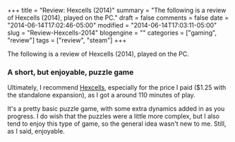 +++
title = "Review: Hexcells (2014)"
summary = "The following is a review of Hexcells (2014), played on the PC."
draft = false
comments = false
date = "2014-06-14T17:02:46-05:00"
modified = "2014-06-14T17:03:11-05:00"
slug = "Review-Hexcells-2014"
blogengine = ""
categories = ["gaming", "review"]
tags = ["review", "steam"]
+++

<div class="note"><p>The following is a review of Hexcells (2014), played on the PC.</p></div>

<h3>A short, but enjoyable, puzzle game</h3>

<p>Ultimately, I recommend <a href="http://store.steampowered.com/app/265890" rel="external">Hexcells</a>, especially for the price I paid ($1.25 with the standalone expansion), as I got a around 110 minutes of play.</p>

<p>It's a pretty basic puzzle game, with some extra dynamics added in as you progress. I do wish that the puzzles were a little more complex, but I also tend to enjoy this type of game, so the general idea wasn't new to me. Still, as I said, enjoyable.</p>
